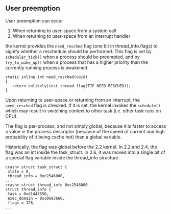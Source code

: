 ﻿## User preemption

User preemption can occur

1. When returning to user-space from a system call
2. When returning to user-space from an interrupt handler

the kernel provides the `need_resched`  flag (one bit in thread_info.flags) to signify whether a reschedule 
should be performed. This flag is set by `scheduler_tick()` when a process should be preempted, and by 
`try_to_wake_up()` when a process that has a higher priority than the currently running process is awakened.

    static inline int need_resched(void)
    {
       return unlikely(test_thread_flag(TIF_NEED_RESCHED));
    }

Upon returning to user-space or returning from an interrupt, the `need_resched` flag is checked. If it is set, 
the kernel invokes the `schedule()` which may result in switching context to other task (i.e. other task runs on CPU).

The flag is per-process, and not simply global, because it is faster to access a value in the process 
descriptor (because of the speed of current and high probability of it being cache hot) than a global variable.

Historically, the flag was global before the 2.2 kernel. In 2.2 and 2.4, the flag was an int inside the 
task_struct. In 2.6, it was moved into a single bit of a special flag variable inside the thread_info structure.

    crash> struct task_struct {
     state = 0,
     thread_info = 0xc2546000,
    ...
    crash> struct thread_info 0xc2546000
    struct thread_info {
     task = 0xd1447550,
     exec_domain = 0xc0693660,
     flags = 128,
    ...
